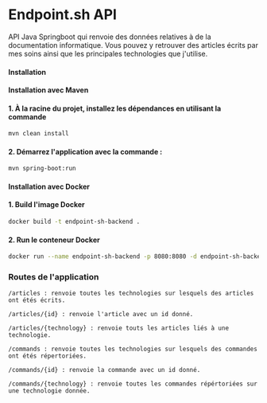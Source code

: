 # Endpoint.sh API

API Java Springboot qui renvoie des données relatives à de la documentation informatique.
Vous pouvez y retrouver des articles écrits par mes soins ainsi que les principales technologies que j'utilise.

#### Installation

#### Installation avec Maven

#### 1. À la racine du projet, installez les dépendances en utilisant la commande

```bash
mvn clean install
```

#### 2. Démarrez l'application avec la commande :

```bash
mvn spring-boot:run
```

#### Installation avec Docker

#### 1. Build l'image Docker

```bash
docker build -t endpoint-sh-backend .
```

####  2. Run le conteneur Docker

```bash
docker run --name endpoint-sh-backend -p 8080:8080 -d endpoint-sh-backend
```

### Routes de l'application

```
/articles : renvoie toutes les technologies sur lesquels des articles ont étés écrits.
```

```
/articles/{id} : renvoie l'article avec un id donné.
```

```
/articles/{technology} : renvoie touts les articles liés à une technologie.
```

```
/commands : renvoie toutes les technologies sur lesquels des commandes ont étés répertoriées.
```

```
/commands/{id} : renvoie la commande avec un id donné.
```

```
/commands/{technology} : renvoie toutes les commandes répértoriées sur une technologie donnée.
```
